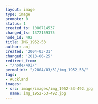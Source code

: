 ```yaml
---
layout: image
type: image
promote: 0
status: 1
created_ts: 1080714537
changed_ts: 1372159375
node_id: 492
title: IMG_1952-53
author: anj
created: '2004-03-31'
changed: '2013-06-25'
redirect_from:
- "/node/492/"
permalink: "/2004/03/31/img_1952_53/"
tags:
- Auckland
images:
- src: image/images/img_1952-53-492.jpg
  name: img_1952-53-492.jpg
---
```


